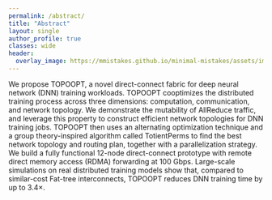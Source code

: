 ```yaml
---
permalink: /abstract/
title: "Abstract"
layout: single
author_profile: true
classes: wide
header:
  overlay_image: https://mmistakes.github.io/minimal-mistakes/assets/images/mm-home-page-feature.jpg
---
```


We propose TOPOOPT, a novel direct-connect fabric for deep neural network (DNN) training workloads. TOPOOPT cooptimizes the distributed training process across three dimensions: computation, communication, and network topology.
We demonstrate the mutability of AllReduce traffic, and leverage this property to construct efficient network topologies
for DNN training jobs. TOPOOPT then uses an alternating
optimization technique and a group theory-inspired algorithm
called TotientPerms to find the best network topology and
routing plan, together with a parallelization strategy. We build
a fully functional 12-node direct-connect prototype with remote direct memory access (RDMA) forwarding at 100 Gbps.
Large-scale simulations on real distributed training models
show that, compared to similar-cost Fat-tree interconnects,
TOPOOPT reduces DNN training time by up to 3.4×.